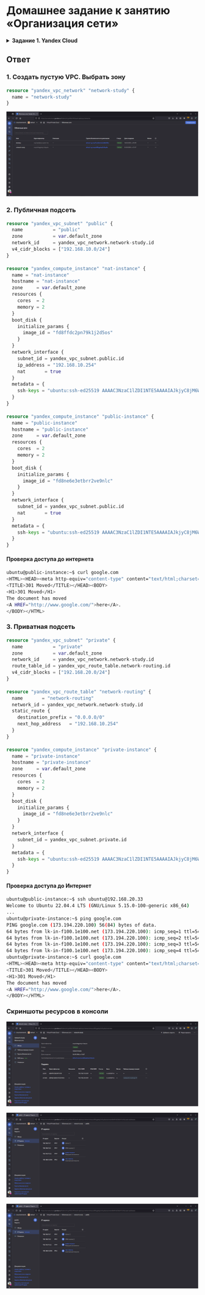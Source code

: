 # Домашнее задание к занятию «Организация сети»

<details>
  <summary><b>Задание 1. Yandex Cloud </b></summary>

1. Создать пустую VPC. Выбрать зону.
2. Публичная подсеть.

- Создать в VPC subnet с названием public, сетью 192.168.10.0/24.
- Создать в этой подсети NAT-инстанс, присвоив ему адрес 192.168.10.254. В качестве image_id использовать fd80mrhj8fl2oe87o4e1.
- Создать в этой публичной подсети виртуалку с публичным IP, подключиться к ней и убедиться, что есть доступ к интернету.

3. Приватная подсеть.

- Создать в VPC subnet с названием private, сетью 192.168.20.0/24.
- Создать route table. Добавить статический маршрут, направляющий весь исходящий трафик private сети в NAT-инстанс.
- Создать в этой приватной подсети виртуалку с внутренним IP, подключиться к ней через виртуалку, созданную ранее, и убедиться, что есть доступ к интернету.

</details>

## Ответ

### 1. Создать пустую VPC. Выбрать зону

```terraform
resource "yandex_vpc_network" "network-study" {
  name = "network-study"
}
```

![alt text](img/ya1.png "ya1")

### 2. Публичная подсеть

```terraform
resource "yandex_vpc_subnet" "public" {
  name           = "public"
  zone           = var.default_zone
  network_id     = yandex_vpc_network.network-study.id
  v4_cidr_blocks = ["192.168.10.0/24"]
}

resource "yandex_compute_instance" "nat-instance" {
  name = "nat-instance"
  hostname = "nat-instance"
  zone     = var.default_zone
  resources {
    cores  = 2
    memory = 2
  }
  boot_disk {
    initialize_params {
      image_id = "fd8ffdc2pn79k1j2d5os"
    }
  }
  network_interface {
    subnet_id = yandex_vpc_subnet.public.id
    ip_address = "192.168.10.254"
    nat       = true
  }
  metadata = {
    ssh-keys = "ubuntu:ssh-ed25519 AAAAC3NzaC1lZDI1NTE5AAAAIAJkjyC8jM6WyALVI5h/cBOLtxO/OsxSU6Matw+HHefF"
  }
}

resource "yandex_compute_instance" "public-instance" {
  name = "public-instance"
  hostname = "public-instance"
  zone     = var.default_zone
  resources {
    cores  = 2
    memory = 2
  }
  boot_disk {
    initialize_params {
      image_id = "fd8ne6e3etbrr2ve9nlc"
    }
  }
  network_interface {
    subnet_id = yandex_vpc_subnet.public.id
    nat       = true
  }
  metadata = {
    ssh-keys = "ubuntu:ssh-ed25519 AAAAC3NzaC1lZDI1NTE5AAAAIAJkjyC8jM6WyALVI5h/cBOLtxO/OsxSU6Matw+HHefF"
  }
}
```

#### Проверка доступа до интернета

```bash
ubuntu@public-instance:~$ curl google.com
<HTML><HEAD><meta http-equiv="content-type" content="text/html;charset=utf-8">
<TITLE>301 Moved</TITLE></HEAD><BODY>
<H1>301 Moved</H1>
The document has moved
<A HREF="http://www.google.com/">here</A>.
</BODY></HTML>
```

### 3. Приватная подсеть

```terraform
resource "yandex_vpc_subnet" "private" {
  name           = "private"
  zone           = var.default_zone
  network_id     = yandex_vpc_network.network-study.id
  route_table_id = yandex_vpc_route_table.network-routing.id
  v4_cidr_blocks = ["192.168.20.0/24"]
}

resource "yandex_vpc_route_table" "network-routing" {
  name       = "network-routing"
  network_id = yandex_vpc_network.network-study.id
  static_route {
    destination_prefix = "0.0.0.0/0"
    next_hop_address   = "192.168.10.254"
  }
}

resource "yandex_compute_instance" "private-instance" {
  name = "private-instance"
  hostname = "private-instance"
  zone     = var.default_zone
  resources {
    cores  = 2
    memory = 2
  }
  boot_disk {
    initialize_params {
      image_id = "fd8ne6e3etbrr2ve9nlc"
    }
  }
  network_interface {
    subnet_id = yandex_vpc_subnet.private.id
  }
  metadata = {
    ssh-keys = "ubuntu:ssh-ed25519 AAAAC3NzaC1lZDI1NTE5AAAAIAJkjyC8jM6WyALVI5h/cBOLtxO/OsxSU6Matw+HHefF"
  }
}
```

#### Проверка доступа до Интернет

```bash
ubuntu@public-instance:~$ ssh ubuntu@192.168.20.33
Welcome to Ubuntu 22.04.4 LTS (GNU/Linux 5.15.0-100-generic x86_64)
...
ubuntu@private-instance:~$ ping google.com
PING google.com (173.194.220.100) 56(84) bytes of data.
64 bytes from lk-in-f100.1e100.net (173.194.220.100): icmp_seq=1 ttl=54 time=30.7 ms
64 bytes from lk-in-f100.1e100.net (173.194.220.100): icmp_seq=2 ttl=54 time=29.0 ms
64 bytes from lk-in-f100.1e100.net (173.194.220.100): icmp_seq=3 ttl=54 time=29.1 ms
64 bytes from lk-in-f100.1e100.net (173.194.220.100): icmp_seq=4 ttl=54 time=29.1 ms
ubuntu@private-instance:~$ curl google.com
<HTML><HEAD><meta http-equiv="content-type" content="text/html;charset=utf-8">
<TITLE>301 Moved</TITLE></HEAD><BODY>
<H1>301 Moved</H1>
The document has moved
<A HREF="http://www.google.com/">here</A>.
</BODY></HTML>
```

### Скриншоты ресурсов в консоли

![alt text](img/ya2.png "ya2")

![alt text](img/ya3.png "ya3")

![alt text](img/ya3.png "ya3")